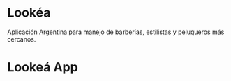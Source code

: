 # Lookéa
Aplicación Argentina para manejo de barberías, estilistas y peluqueros más cercanos.
# Lookeá App
